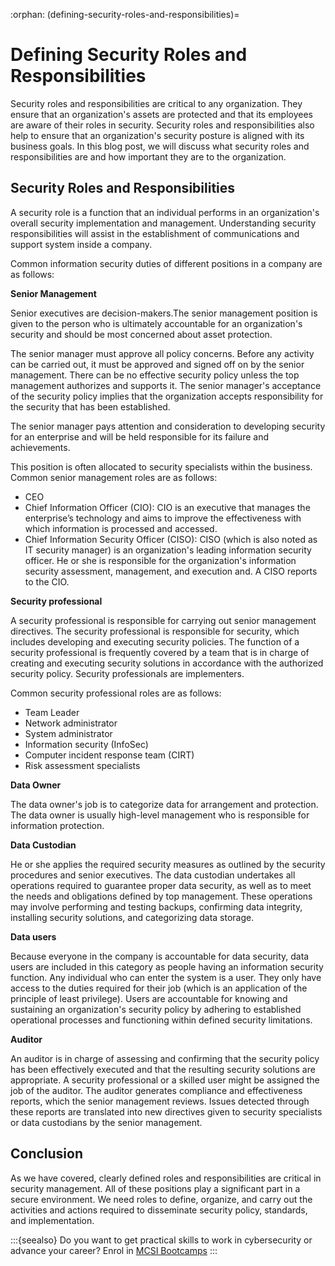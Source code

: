 :orphan:
(defining-security-roles-and-responsibilities)=

# Defining Security Roles and Responsibilities

Security roles and responsibilities are critical to any organization. They ensure that an organization's assets are protected and that its employees are aware of their roles in security. Security roles and responsibilities also help to ensure that an organization's security posture is aligned with its business goals. In this blog post, we will discuss what security roles and responsibilities are and how important they are to the organization.

## Security Roles and Responsibilities

A security role is a function that an individual performs in an organization's overall security implementation and management. Understanding security responsibilities will assist in the establishment of communications and support system inside a company.

Common information security duties of different positions in a company are as follows:

**Senior Management**

Senior executives are decision-makers.The senior management position is given to the person who is ultimately accountable for an organization's security and should be most concerned about asset protection.

The senior manager must approve all policy concerns. Before any activity can be carried out, it must be approved and signed off on by the senior management. There can be no effective security policy unless the top management authorizes and supports it. The senior manager's acceptance of the security policy implies that the organization accepts responsibility for the security that has been established.

The senior manager pays attention and consideration to developing security for an enterprise and will be held responsible for its failure and achievements.

This position is often allocated to security specialists within the business. Common senior management roles are as follows:

- CEO
- Chief Information Officer (CIO): CIO is an executive that manages the enterprise’s technology and aims to improve the effectiveness with which information is processed and accessed.
- Chief Information Security Officer (CISO): CISO (which is also noted as IT security manager) is an organization's leading information security officer. He or she is responsible for the organization's information security assessment, management, and execution and. A CISO reports to the CIO.

**Security professional**

A security professional is responsible for carrying out senior management directives. The security professional is responsible for security, which includes developing and executing security policies. The function of a security professional is frequently covered by a team that is in charge of creating and executing security solutions in accordance with the authorized security policy. Security professionals are implementers.

Common security professional roles are as follows:

- Team Leader
- Network administrator
- System administrator
- Information security (InfoSec)
- Computer incident response team (CIRT)
- Risk assessment specialists

**Data Owner**

The data owner's job is to categorize data for arrangement and protection. The data owner is usually high-level management who is responsible for information protection.

**Data Custodian**

He or she applies the required security measures as outlined by the security procedures and senior executives. The data custodian undertakes all operations required to guarantee proper data security, as well as to meet the needs and obligations defined by top management. These operations may involve performing and testing backups, confirming data integrity, installing security solutions, and categorizing data storage.

**Data users**

Because everyone in the company is accountable for data security, data users are included in this category as people having an information security function. Any individual who can enter the system is a user. They only have access to the duties required for their job (which is an application of the principle of least privilege). Users are accountable for knowing and sustaining an organization's security policy by adhering to established operational processes and functioning within defined security limitations.

**Auditor**

An auditor is in charge of assessing and confirming that the security policy has been effectively executed and that the resulting security solutions are appropriate. A security professional or a skilled user might be assigned the job of the auditor. The auditor generates compliance and effectiveness reports, which the senior management reviews. Issues detected through these reports are translated into new directives given to security specialists or data custodians by the senior management.

## Conclusion

As we have covered, clearly defined roles and responsibilities are critical in security management. All of these positions play a significant part in a secure environment. We need roles to define, organize, and carry out the activities and actions required to disseminate security policy, standards, and implementation.

:::{seealso}
Do you want to get practical skills to work in cybersecurity or advance your career? Enrol in [MCSI Bootcamps](https://www.mosse-institute.com/bootcamps.html)
:::
